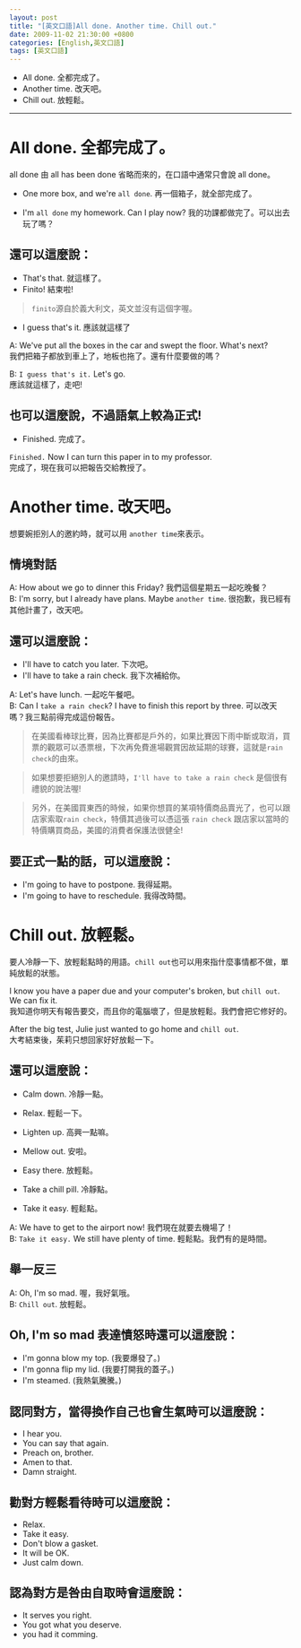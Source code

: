 ```yaml
---
layout: post
title: "[英文口語]All done. Another time. Chill out."
date: 2009-11-02 21:30:00 +0800
categories: [English,英文口語]
tags: [英文口語]
---
```


- All done. 全都完成了。
- Another time. 改天吧。
- Chill out. 放輕鬆。

---

# All done. 全都完成了。

all done 由 all has been done 省略而來的，在口語中通常只會說 all done。

- One more box, and we're `all done`. 再一個箱子，就全部完成了。      

- I'm `all done` my homework. Can I play now? 我的功課都做完了。可以出去玩了嗎？

## 還可以這麼說：

- That's that. 就這樣了。
- Finito! 結束啦!

> `finito`源自於義大利文，英文並沒有這個字喔。

- I guess that's it. 應該就這樣了    

A: We've put all the boxes in the car and swept the floor. What's next?     
我們把箱子都放到車上了，地板也拖了。還有什麼要做的嗎？      

B: `I guess that's it.` Let's go.     
應該就這樣了，走吧!     

## 也可以這麼說，不過語氣上較為正式!

- Finished. 完成了。

`Finished.` Now I can turn this paper in to my professor.       
完成了，現在我可以把報告交給教授了。        


# Another time. 改天吧。

想要婉拒別人的邀約時，就可以用 `another time`來表示。

## 情境對話

A: How about we go to dinner this Friday? 我們這個星期五一起吃晚餐？              
B: I'm sorry, but I already have plans. Maybe `another time`. 很抱歉，我已經有其他計畫了，改天吧。

## 還可以這麼說：

- I'll have to catch you later. 下次吧。
- I'll have to take a rain check. 我下次補給你。

A: Let's have lunch. 一起吃午餐吧。     
B: Can I `take a rain check`? I have to finish this report by three. 可以改天嗎？我三點前得完成這份報告。


> 在美國看棒球比賽，因為比賽都是戶外的，如果比賽因下雨中斷或取消，買票的觀眾可以憑票根，下次再免費進場觀賞因故延期的球賽，這就是`rain check`的由來。        

> 如果想要拒絕別人的邀請時，`I'll have to take a rain check` 是個很有禮貌的說法喔!      

> 另外，在美國買東西的時候，如果你想買的某項特價商品賣光了，也可以跟店家索取`rain check`，特價其過後可以憑這張 `rain check` 跟店家以當時的特價購買商品，美國的消費者保護法很健全!

## 要正式一點的話，可以這麼說：

- I'm going to have to postpone. 我得延期。
- I'm going to have to reschedule. 我得改時間。


# Chill out. 放輕鬆。

要人冷靜一下、放輕鬆點時的用語。`chill out`也可以用來指什麼事情都不做，單純放鬆的狀態。     

I know you have a paper due and your computer's broken, but `chill out`. We can fix it.     
我知道你明天有報告要交，而且你的電腦壞了，但是放輕鬆。我們會把它修好的。   


After the big test, Julie just wanted to go home and `chill out`.     
大考結束後，茱莉只想回家好好放鬆一下。


## 還可以這麼說：

- Calm down. 冷靜一點。
- Relax. 輕鬆一下。
- Lighten up. 高興一點嘛。
- Mellow out. 安啦。
- Easy there. 放輕鬆。
- Take a chill pill. 冷靜點。

- Take it easy. 輕鬆點。

A: We have to get to the airport now! 我們現在就要去機場了！        
B: `Take it easy.` We still have plenty of time. 輕鬆點。我們有的是時間。


## 舉一反三

A: Oh, I'm so mad. 喔，我好氣哦。       
B: `Chill out`. 放輕鬆。        

## Oh, I'm so mad 表達憤怒時還可以這麼說：
- I'm gonna blow my top. (我要爆發了。)
- I'm gonna flip my lid. (我要打開我的蓋子。)
- I'm steamed. (我熱氣騰騰。)

## 認同對方，當得換作自己也會生氣時可以這麼說：
- I hear you.
- You can say that again.
- Preach on, brother.
- Amen to that.
- Damn straight.

## 勸對方輕鬆看待時可以這麼說：
- Relax.
- Take it easy.
- Don't blow a gasket.
- It will be OK.
- Just calm down.

## 認為對方是咎由自取時會這麼說：

- It serves you right.
- You got what you deserve.
- you had it comming.

